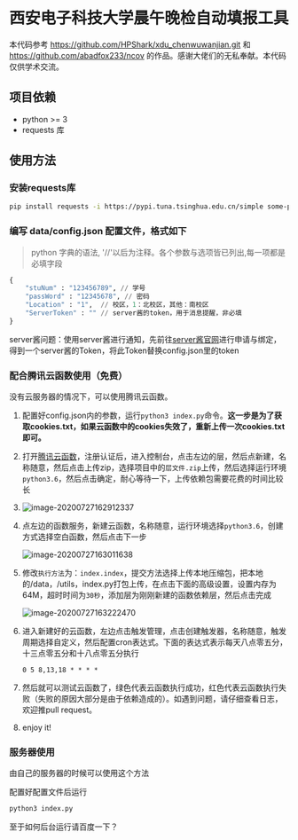 # 西安电子科技大学晨午晚检自动填报工具

本代码参考 https://github.com/HPShark/xdu_chenwuwanjian.git 和 https://github.com/abadfox233/ncov 的作品。感谢大佬们的无私奉献。本代码仅供学术交流。

## 项目依赖

* python >= 3
* requests 库
## 使用方法
### 安装requests库

```bash
pip install requests -i https://pypi.tuna.tsinghua.edu.cn/simple some-package
```

### 编写 data/config.json 配置文件，格式如下

> python 字典的语法, '//'以后为注释。各个参数与选项皆已列出,每一项都是必填字段
```python
{
    "stuNum" : "123456789", // 学号
    "passWord" : "12345678", // 密码
    "Location" : "1",  // 校区，1：北校区，其他：南校区
    "ServerToken" : "" // server酱的token，用于消息提醒，非必填
}
```
server酱问题：使用server酱进行通知，先前往[server酱官网](http://sc.ftqq.com/)进行申请与绑定，得到一个server酱的Token，将此Token替换config.json里的token

### 配合腾讯云函数使用（免费）

没有云服务器的情况下，可以使用腾讯云函数。

1. 配置好config.json内的参数，运行`python3 index.py`命令。**这一步是为了获取cookies.txt，如果云函数中的cookies失效了，重新上传一次cookies.txt即可。**

2. 打开[腾讯云函数](https://console.cloud.tencent.com/scf/index?rid=1)，注册认证后，进入控制台，点击左边的层，然后点新建，名称随意，然后点击上传zip，选择项目中的`层文件.zip`上传，然后选择运行环境`python3.6`，然后点击确定，耐心等待一下，上传依赖包需要花费的时间比较长 

3. ![image-20200727162912337](https://github.com/cunzao/ncov/raw/master/img/image-20200727162912337.png)

4. 点左边的函数服务，新建云函数，名称随意，运行环境选择`python3.6`，创建方式选择空白函数，然后点击下一步 

   ![image-20200727163011638](https://github.com/cunzao/ncov/raw/master/img/image-20200727163011638.png)

5. 修改`执行方法`为：`index.index`，提交方法选择上传本地压缩包，把本地的/data，/utils，index.py打包上传，在点击下面的高级设置，设置内存为64M，超时时间为`30秒`，添加层为刚刚新建的函数依赖层，然后点击完成

   ![image-20200727163222470](https://github.com/cunzao/ncov/raw/master/img/image-20200727163222470.png)

6. 进入新建好的云函数，左边点击触发管理，点击创建触发器，名称随意，触发周期选择自定义，然后配置cron表达式。下面的表达式表示每天八点零五分，十三点零五分和十八点零五分执行

   ```
   0 5 8,13,18 * * * *
   ```

7. 然后就可以测试云函数了，绿色代表云函数执行成功，红色代表云函数执行失败（失败的原因大部分是由于依赖造成的）。如遇到问题，请仔细查看日志，欢迎推pull request。

8. enjoy it!



### 服务器使用

由自己的服务器的时候可以使用这个方法

配置好配置文件后运行

```bash
python3 index.py
```

至于如何后台运行请百度一下？